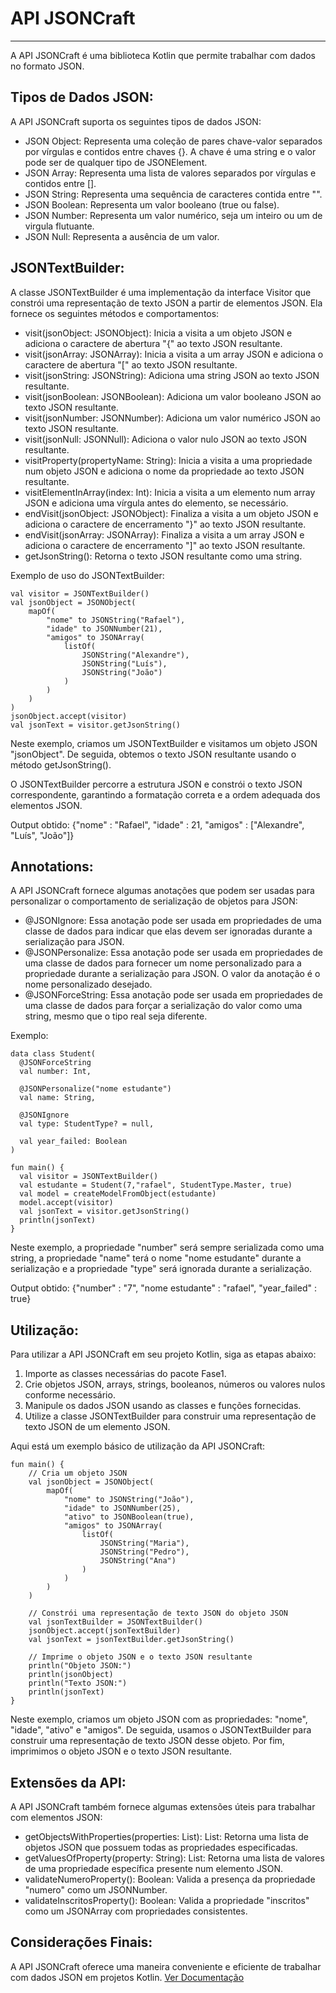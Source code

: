 

# API JSONCraft
------------------------

A API JSONCraft é uma biblioteca Kotlin que permite trabalhar com dados no formato JSON.






**Tipos de Dados JSON:**
-------------------
A API JSONCraft suporta os seguintes tipos de dados JSON:

- JSON Object: Representa uma coleção de pares chave-valor separados por vírgulas e contidos entre chaves {}. A chave é uma string e o valor pode ser de qualquer tipo de JSONElement.
- JSON Array: Representa uma lista de valores separados por vírgulas e contidos entre [].
- JSON String: Representa uma sequência de caracteres contida entre "".
- JSON Boolean: Representa um valor booleano (true ou false).
- JSON Number: Representa um valor numérico, seja um inteiro ou um de virgula flutuante.
- JSON Null: Representa a ausência de um valor.





JSONTextBuilder:
------------------

A classe JSONTextBuilder é uma implementação da interface Visitor que constrói uma representação de texto JSON a partir de elementos JSON. Ela fornece os seguintes métodos e comportamentos:

- visit(jsonObject: JSONObject): Inicia a visita a um objeto JSON e adiciona o caractere de abertura "{" ao texto JSON resultante.
- visit(jsonArray: JSONArray): Inicia a visita a um array JSON e adiciona o caractere de abertura "[" ao texto JSON resultante.
- visit(jsonString: JSONString): Adiciona uma string JSON ao texto JSON resultante.
- visit(jsonBoolean: JSONBoolean): Adiciona um valor booleano JSON ao texto JSON resultante.
- visit(jsonNumber: JSONNumber): Adiciona um valor numérico JSON ao texto JSON resultante.
- visit(jsonNull: JSONNull): Adiciona o valor nulo JSON ao texto JSON resultante.
- visitProperty(propertyName: String): Inicia a visita a uma propriedade num objeto JSON e adiciona o nome da propriedade ao texto JSON resultante.
- visitElementInArray(index: Int): Inicia a visita a um elemento num array JSON e adiciona uma vírgula antes do elemento, se necessário.
- endVisit(jsonObject: JSONObject): Finaliza a visita a um objeto JSON e adiciona o caractere de encerramento "}" ao texto JSON resultante.
- endVisit(jsonArray: JSONArray): Finaliza a visita a um array JSON e adiciona o caractere de encerramento "]" ao texto JSON resultante.
- getJsonString(): Retorna o texto JSON resultante como uma string.

Exemplo de uso do JSONTextBuilder:

	val visitor = JSONTextBuilder()
	val jsonObject = JSONObject(
		mapOf(
	    	"nome" to JSONString("Rafael"),
	    	"idade" to JSONNumber(21),
	    	"amigos" to JSONArray(
	        	listOf(
	            	JSONString("Alexandre"),
	            	JSONString("Luís"),
	            	JSONString("João")
	        	)
	    	)
		)
	)
	jsonObject.accept(visitor)
	val jsonText = visitor.getJsonString()

Neste exemplo, criamos um JSONTextBuilder e visitamos um objeto JSON "jsonObject". De seguida, obtemos o texto JSON resultante usando o método getJsonString().

O JSONTextBuilder percorre a estrutura JSON e constrói o texto JSON correspondente, garantindo a formatação correta e a ordem adequada dos elementos JSON.

Output obtido: {"nome" : "Rafael", "idade" : 21, "amigos" : ["Alexandre", "Luís", "João"]}





Annotations:
------------------

A API JSONCraft fornece algumas anotações que podem ser usadas para personalizar o comportamento de serialização de objetos para JSON:

- @JSONIgnore: Essa anotação pode ser usada em propriedades de uma classe de dados para indicar que elas devem ser ignoradas durante a serialização para JSON.
- @JSONPersonalize: Essa anotação pode ser usada em propriedades de uma classe de dados para fornecer um nome personalizado para a propriedade durante a serialização para JSON. O valor da anotação é o nome personalizado desejado.
- @JSONForceString: Essa anotação pode ser usada em propriedades de uma classe de dados para forçar a serialização do valor como uma string, mesmo que o tipo real seja diferente.

Exemplo:

    data class Student(
      @JSONForceString
      val number: Int,

      @JSONPersonalize("nome estudante")
      val name: String,

      @JSONIgnore
      val type: StudentType? = null,

      val year_failed: Boolean
    )

    fun main() {
      val visitor = JSONTextBuilder()
      val estudante = Student(7,"rafael", StudentType.Master, true)
      val model = createModelFromObject(estudante)
      model.accept(visitor)
      val jsonText = visitor.getJsonString()
      println(jsonText)
    }

Neste exemplo, a propriedade "number" será sempre serializada como uma string, a propriedade "name" terá o nome "nome estudante" durante a serialização e a propriedade "type" será ignorada durante a serialização.

Output obtido: {"number" : "7", "nome estudante" : "rafael", "year_failed" : true}





Utilização:
------------------
Para utilizar a API JSONCraft em seu projeto Kotlin, siga as etapas abaixo:

1. Importe as classes necessárias do pacote Fase1.
2. Crie objetos JSON, arrays, strings, booleanos, números ou valores nulos conforme necessário.
3. Manipule os dados JSON usando as classes e funções fornecidas.
4. Utilize a classe JSONTextBuilder para construir uma representação de texto JSON de um elemento JSON.

Aqui está um exemplo básico de utilização da API JSONCraft:

    fun main() {
        // Cria um objeto JSON
        val jsonObject = JSONObject(
            mapOf(
                "nome" to JSONString("João"),
                "idade" to JSONNumber(25),
                "ativo" to JSONBoolean(true),
                "amigos" to JSONArray(
                    listOf(
                        JSONString("Maria"),
                        JSONString("Pedro"),
                        JSONString("Ana")
                    )
                )
            )
        )

        // Constrói uma representação de texto JSON do objeto JSON
        val jsonTextBuilder = JSONTextBuilder()
        jsonObject.accept(jsonTextBuilder)
        val jsonText = jsonTextBuilder.getJsonString()

        // Imprime o objeto JSON e o texto JSON resultante
        println("Objeto JSON:")
        println(jsonObject)
        println("Texto JSON:")
        println(jsonText)
    }

Neste exemplo, criamos um objeto JSON com as propriedades: "nome", "idade", "ativo" e "amigos". De seguida, usamos o JSONTextBuilder para construir uma representação de texto JSON desse objeto.
Por fim, imprimimos o objeto JSON e o texto JSON resultante.





Extensões da API:
-----------------------
A API JSONCraft também fornece algumas extensões úteis para trabalhar com elementos JSON:

- getObjectsWithProperties(properties: List<String>): List<JSONObject>: Retorna uma lista de objetos JSON que possuem todas as propriedades especificadas.
- getValuesOfProperty(property: String): List<JSONElement>: Retorna uma lista de valores de uma propriedade específica presente num elemento JSON.
- validateNumeroProperty(): Boolean: Valida a presença da propriedade "numero" como um JSONNumber.
- validateInscritosProperty(): Boolean: Valida a propriedade "inscritos" como um JSONArray com propriedades consistentes.






Considerações Finais:
-----------------------
A API JSONCraft oferece uma maneira conveniente e eficiente de trabalhar com dados JSON em projetos Kotlin.
[Ver Documentação](https://aqaoo-iscte.github.io/PA_Rafael_Alexandre_2023/index.html)

